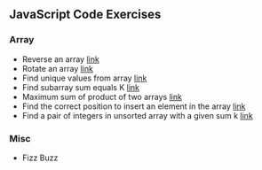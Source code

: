 ## JavaScript Code Exercises

### Array

- Reverse an array [link](exercises/array/reverse-array/README.md)
- Rotate an array [link](exercises/array/array-left-rotation/README.md)
- Find unique values from array [link](exercises/array/uniq-items/README.md)
- Find subarray sum equals K [link](exercises/array/subarray-sum-equals-k/README.md)
- Maximum sum of product of two arrays [link](exercises/array/maximum-sum-of-products/README.md)
- Find the correct position to insert an element in the array [link](exercises/array/find-position-to-insert/README.md)
- Find a pair of integers in unsorted array with a given sum k [link](exercises/array/pair-with-given-sum/README.md)

### Misc

- Fizz Buzz
